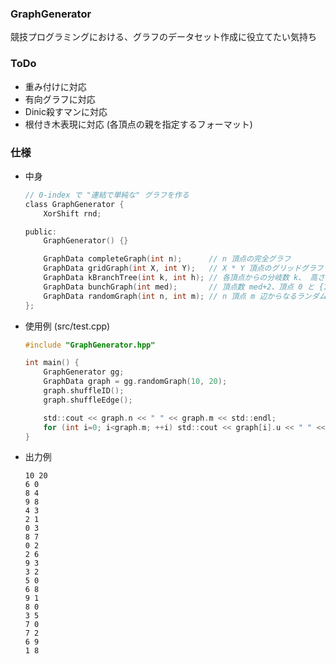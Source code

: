 ### GraphGenerator

競技プログラミングにおける、グラフのデータセット作成に役立てたい気持ち

### ToDo
- 重み付けに対応
- 有向グラフに対応
- Dinic殺すマンに対応
- 根付き木表現に対応 (各頂点の親を指定するフォーマット)

### 仕様

- 中身
	```c
	// 0-index で "連結で単純な" グラフを作る
	class GraphGenerator {
		XorShift rnd;
	
	public:
		GraphGenerator() {}

		GraphData completeGraph(int n);		 // n 頂点の完全グラフ
		GraphData gridGraph(int X, int Y);	 // X * Y 頂点のグリッドグラフ	
		GraphData kBranchTree(int k, int h); // 各頂点からの分岐数 k、 高さ h の木
		GraphData bunchGraph(int med);		 // 頂点数 med+2、頂点 0 と {1,...,med} の間、および {1,..,med} と頂点 med+1 の間に辺がある	
		GraphData randomGraph(int n, int m); // n 頂点 m 辺からなるランダムグラフ
	};
	```

- 使用例 (src/test.cpp)
	
	```c
	#include "GraphGenerator.hpp"

	int main() {
		GraphGenerator gg;
		GraphData graph = gg.randomGraph(10, 20);
		graph.shuffleID();
		graph.shuffleEdge();
	
		std::cout << graph.n << " " << graph.m << std::endl;
		for (int i=0; i<graph.m; ++i) std::cout << graph[i].u << " " << graph[i].v << std::endl;
	}
	```

- 出力例
	```
	10 20
	6 0
	8 4
	9 8
	4 3
	2 1
	0 3
	8 7
	0 2
	2 6
	9 3
	3 2
	5 0
	6 8
	9 1
	8 0
 	3 5
	7 0
	7 2
	6 9
	1 8
	```
